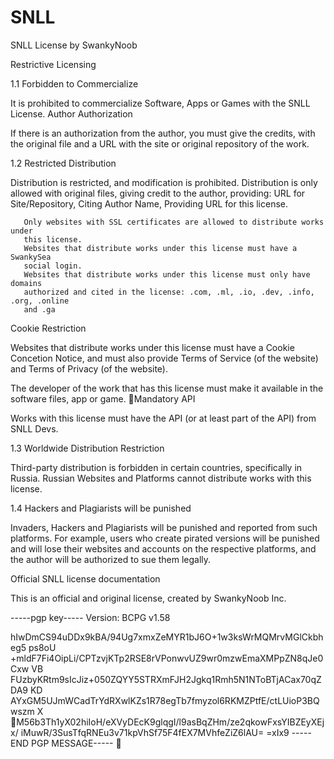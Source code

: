 # SNLL
SNLL License by SwankyNoob

Restrictive Licensing

1.1 Forbidden to Commercialize

It is prohibited to commercialize Software, Apps or Games with the SNLL
License.
Author Authorization

If there is an authorization from the author, you must give the credits, with the
original file and a URL with the site or original repository of the work.

1.2 Restricted Distribution 

  Distribution is restricted, and modification is prohibited. Distribution is only
  allowed with original files, giving credit to the author, providing:
  URL for Site/Repository, Citing Author Name, Providing URL for this license.

       Only websites with SSL certificates are allowed to distribute works under
       this license.
       Websites that distribute works under this license must have a SwankySea
       social login.
       Websites that distribute works under this license must only have domains
       authorized and cited in the license: .com, .ml, .io, .dev, .info, .org, .online
       and .ga

Cookie Restriction

Websites that distribute works under this license must have a Cookie Concetion
Notice, and must also provide Terms of Service (of the website) and Terms of
Privacy (of the website).


  The developer of the work that has this license must make it available in the
  software files, app or game.
Mandatory API

Works with this license must have the API (or at least part of the API) from SNLL
Devs.

1.3 Worldwide Distribution Restriction 

  Third-party distribution is forbidden in certain countries, specifically in
  Russia. Russian Websites and Platforms cannot distribute works with this
  license.

1.4 Hackers and Plagiarists will be punished 

  Invaders, Hackers and Plagiarists will be punished and reported from such
  platforms. For example, users who create pirated versions will be punished
  and will lose their websites and accounts on the respective platforms, and
  the author will be authorized to sue them legally.

Official SNLL license documentation

This is an official and original license, created by SwankyNoob Inc.

-----pgp key-----
Version: BCPG v1.58

hIwDmCS94uDDx9kBA/94Ug7xmxZeMYR1bJ6O+1w3ksWrMQMrvMGlCkbheg5
ps8oU
+mldF7Fi4OipLi/CPTzvjKTp2RSE8rVPonwvUZ9wr0mzwEmaXMPpZN8qJe0Cxw
VB
FUzbyKRtm9sIcJiz+050ZQYY5STRXmFJH2Jgkq1Rmh5N1NToBTjACax70qZDA9
KD
AYxGM5UJmWCadTrYdRXwlKZs1R78egTb7fmyzol6RKMZPtfE/ctLUioP3BQwszm
X
M56b3Th1yX02hiIoH/eXVyDEcK9glqgI/l9asBqZHm/ze2qkowFxsYIBZEyXEjx/
iMuwR/3SusTfqRNEu3v71kpVhSf75F4fEX7MVhfeZiZ6lAU=
=xIx9
-----END PGP MESSAGE-----

